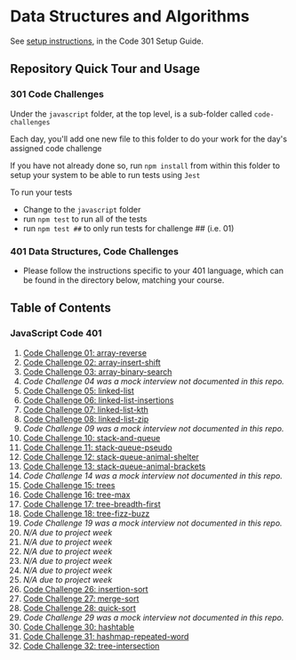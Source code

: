 # Data Structures and Algorithms

See [setup instructions](https://codefellows.github.io/setup-guide/code-301/3-code-challenges), in the Code 301 Setup Guide.

## Repository Quick Tour and Usage

### 301 Code Challenges

Under the `javascript` folder, at the top level, is a sub-folder called `code-challenges`

Each day, you'll add one new file to this folder to do your work for the day's assigned code challenge

If you have not already done so, run `npm install` from within this folder to setup your system to be able to run tests using `Jest`

To run your tests

- Change to the `javascript` folder
- run `npm test` to run all of the tests
- run `npm test ##` to only run tests for challenge ## (i.e. 01)

### 401 Data Structures, Code Challenges

- Please follow the instructions specific to your 401 language, which can be found in the directory below, matching your course.

## Table of Contents

### JavaScript Code 401

1. [Code Challenge 01: array-reverse](javascript/array-reverse/README.md)
1. [Code Challenge 02: array-insert-shift](javascript/array-insert-shift/README.md)
1. [Code Challenge 03: array-binary-search](javascript/array-binary-search/README.md)
1. *Code Challenge 04 was a mock interview not documented in this repo.*
1. [Code Challenge 05: linked-list](javascript/linked-list/README-challenge5.md)
1. [Code Challenge 06: linked-list-insertions](javascript/linked-list/README-challenge6.md)
1. [Code Challenge 07: linked-list-kth](javascript/linked-list/README-challenge7.md)
1. [Code Challenge 08: linked-list-zip](javascript/linked-list/README-challenge8.md)
1. *Code Challenge 09 was a mock interview not documented in this repo.*
1. [Code Challenge 10: stack-and-queue](javascript/stack-and-queue/README-challenge10.md)
1. [Code Challenge 11: stack-queue-pseudo](javascript/stack-and-queue/README-challenge11.md)
1. [Code Challenge 12: stack-queue-animal-shelter](javascript/stack-and-queue/README-challenge12.md)
1. [Code Challenge 13: stack-queue-animal-brackets](javascript/stack-and-queue/README-challenge13.md)
1. *Code Challenge 14 was a mock interview not documented in this repo.*
1. [Code Challenge 15: trees](javascript/trees/README-challenge15.md)
1. [Code Challenge 16: tree-max](javascript/trees/README-challenge16.md)
1. [Code Challenge 17: tree-breadth-first](javascript/trees/README-challenge17.md)
1. [Code Challenge 18: tree-fizz-buzz](javascript/trees/README-challenge18.md)
1. *Code Challenge 19 was a mock interview not documented in this repo.*
1. *N/A due to project week*
1. *N/A due to project week*
1. *N/A due to project week*
1. *N/A due to project week*
1. *N/A due to project week*
1. *N/A due to project week*
1. [Code Challenge 26: insertion-sort](javascript/insertion-sort/BLOG.md)
1. [Code Challenge 27: merge-sort](https://docs.google.com/document/d/1JsyxAKn3q4iyzSgvqisRjRW5S_njuVf_k1R6qlZd6tU/edit?usp=sharing)
1. [Code Challenge 28: quick-sort](https://docs.google.com/document/d/10N4i3v2bOIrfkKiUCfRtj75rexBxZ7LVL6F-zXzBaRQ/edit?usp=sharing)
1. *Code Challenge 29 was a mock interview not documented in this repo.*
1. [Code Challenge 30: hashtable](javascript/hashtable/README-hashtable.md)
1. [Code Challenge 31: hashmap-repeated-word](javascript/hashtable/README-repeatedWord.md)
1. [Code Challenge 32: tree-intersection](javascript/treeIntersection/README.md)
